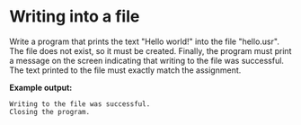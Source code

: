 # Writing into a file

Write a program that prints the text "Hello world!" into the file "hello.usr". The file does not exist, so it must be created. Finally, the program must print a message on the screen indicating that writing to the file was successful. The text printed to the file must exactly match the assignment.

**Example output:**

```
Writing to the file was successful.
Closing the program.
```